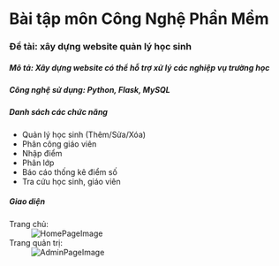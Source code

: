 # Bài tập môn Công Nghệ Phần Mềm
<h3>Đề tài: xây dựng website quản lý học sinh</h3>
<h5>Mô tả: Xây dựng website có thể hỗ trợ xử lý các nghiệp vụ trường học</h5>
<h5>Công nghệ sử dụng: Python, Flask, MySQL</h5>
<h5>Danh sách các chức năng</h5>
<ul>
  <li>Quản lý học sinh (Thêm/Sửa/Xóa)</li>
  <li>Phân công giáo viên</li>
  <li>Nhập điểm</li>
  <li>Phân lớp</li>
  <li>Báo cáo thống kê điểm số</li>
  <li>Tra cứu học sinh, giáo viên</li>
</ul>
<h5>Giao diện</h5>
<dl>
<dt>Trang chủ:</dt>
<dd>
  <img src="https://user-images.githubusercontent.com/73629604/148504815-66f5fb2d-6946-443f-8ef7-b3b5d829b075.png" alt="HomePageImage"/>
</dd>

<dt>Trang quản trị:</dt>
<dd>
  <img src="https://user-images.githubusercontent.com/73629604/148505406-f79e84c7-54a2-484a-bce2-b4216c86abe5.JPG" alt="AdminPageImage"/>
</dd>
